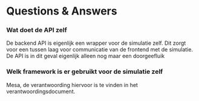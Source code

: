 # Questions & Answers


### Wat doet de API zelf
De backend API is eigenlijk een wrapper voor de simulatie zelf. Dit zorgt voor een tussen laag voor communicatie van de frontend met de simulatie. De API is in dit geval eigenlijk alleen nog maar een doorgeefluik

### Welk framework is er gebruikt voor de simulatie zelf
Mesa, de verantwoording hiervoor is te vinden in het verantwoordingsdocument.
